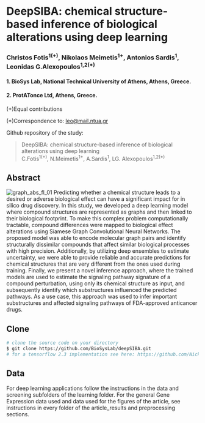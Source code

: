 # DeepSIBA: chemical structure-based inference of biological alterations using deep learning
### Christos Fotis<sup>1(+)</sup>, Nikolaos Meimetis<sup>1+</sup>, Antonios Sardis<sup>1</sup>, Leonidas G.Alexopoulos<sup>1,2(*)</sup>
 #### 1. BioSys Lab, National Technical University of Athens, Athens, Greece.
#### 2. ProtATonce Ltd, Athens, Greece.

(+)Equal contributions

(*)Correspondence to: leo@mail.ntua.gr

Github repository of the study:
> DeepSIBA: chemical structure-based inference of biological alterations using deep learning <br>
> C.Fotis<sup>1(+)</sup>, N.Meimetis<sup>1+</sup>, A.Sardis<sup>1</sup>, LG. Alexopoulos<sup>1,2(*)</sup>



## Abstract
![graph_abs_fl_01](https://user-images.githubusercontent.com/48244638/80760167-251cc900-8b41-11ea-9922-b4a1887a181d.png)
Predicting whether a chemical structure leads to a desired or adverse biological effect can have a significant impact for in silico drug discovery. In this study, we developed a deep learning model where compound structures are represented as graphs and then linked to their biological footprint. To make this complex problem computationally tractable, compound differences were mapped to biological effect alterations using Siamese Graph Convolutional Neural Networks. The proposed model was able to encode molecular graph pairs and identify structurally dissimilar compounds that affect similar biological processes with high precision. Additionally, by utilizing deep ensembles to estimate uncertainty, we were able to provide reliable and accurate predictions for chemical structures that are very different from the ones used during training. Finally, we present a novel inference approach, where the trained models are used to estimate the signaling pathway signature of a compound perturbation, using only its chemical structure as input, and subsequently identify which substructures influenced the predicted pathways. As a use case, this approach was used to infer important substructures and affected signaling pathways of FDA-approved anticancer drugs.

## Clone
```bash
# clone the source code on your directory
$ git clone https://github.com/BioSysLab/deepSIBA.git
# for a tensorflow 2.3 implementation see here: https://github.com/NickMeim/deepSIBA_tf2
```

## Data
For deep learning applications follow the instructions in the data and screening subfolders of the learning folder.
For the general Gene Expression data used and data used for the figures of the article, see instructions in every folder of the article_results and preprocessing sections.
